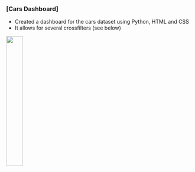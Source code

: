 ###  [Cars Dashboard]

* Created a dashboard for the cars dataset using Python, HTML and CSS
* It allows for several crossfilters (see below) 

<img src="https://github.com/MaartenGr/cars_dashboard/tree/master/Images/dashboard.gif" width="30%"/>
